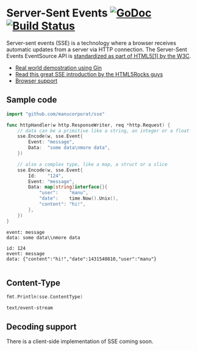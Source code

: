 # Server-Sent Events [![GoDoc](https://godoc.org/github.com/manucorporat/sse?status.svg)](https://godoc.org/github.com/manucorporat/sse) [![Build Status](https://travis-ci.org/manucorporat/sse.svg)](https://travis-ci.org/manucorporat/sse)

Server-sent events (SSE) is a technology where a browser receives automatic updates from a server via HTTP connection. The Server-Sent Events EventSource API is [standardized as part of HTML5[1] by the W3C](http://www.w3.org/TR/2009/WD-eventsource-20091029/).

- [Real world demostration using Gin](http://sse.getgin.io/)
- [Read this great SSE introduction by the HTML5Rocks guys](http://www.html5rocks.com/en/tutorials/eventsource/basics/)
- [Browser support](http://caniuse.com/#feat=eventsource)

## Sample code

```go
import "github.com/manucorporat/sse"

func httpHandler(w http.ResponseWriter, req *http.Request) {
	// data can be a primitive like a string, an integer or a float
	sse.Encode(w, sse.Event{
		Event: "message",
		Data:  "some data\nmore data",
	})

	// also a complex type, like a map, a struct or a slice
	sse.Encode(w, sse.Event{
		Id:    "124",
		Event: "message",
		Data: map[string]interface{}{
			"user":    "manu",
			"date":    time.Now().Unix(),
			"content": "hi!",
		},
	})
}
```
```
event: message
data: some data\\nmore data

id: 124
event: message
data: {"content":"hi!","date":1431540810,"user":"manu"}
 
```

## Content-Type

```go
fmt.Println(sse.ContentType)
```
```
text/event-stream
```

## Decoding support

There is a client-side implementation of SSE coming soon.
